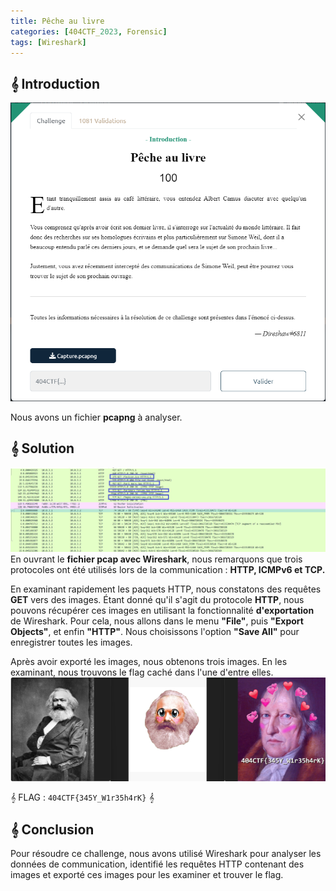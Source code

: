 ```yaml
---
title: Pêche au livre
categories: [404CTF_2023, Forensic]
tags: [Wireshark]
---
```


## 𝄞 Introduction
![Intro](/assets/images/404CTF_2023/Forensic/Peche_au_livre/intro.png)


Nous avons un fichier **pcapng** à analyser.

## 𝄞 Solution

![Capture](/assets/images/404CTF_2023/Forensic/Peche_au_livre/capture.png)
En ouvrant le **fichier pcap avec Wireshark**, nous remarquons que trois protocoles ont été utilisés lors de la communication : **HTTP, ICMPv6 et TCP.**

En examinant rapidement les paquets HTTP, nous constatons des requêtes **GET** vers des images. Étant donné qu'il s'agit du protocole **HTTP**, nous pouvons récupérer ces images en utilisant la fonctionnalité **d'exportation** de Wireshark. Pour cela, nous allons dans le menu **"File"**, puis **"Export Objects"**, et enfin **"HTTP"**. Nous choisissons l'option **"Save All"** pour enregistrer toutes les images.

Après avoir exporté les images, nous obtenons trois images. En les examinant, nous trouvons le flag caché dans l'une d'entre elles.
![Images](/assets/images/404CTF_2023/Forensic/Peche_au_livre/images.png) 


𝄞 FLAG : `404CTF{345Y_W1r35h4rK}` 𝄞

## 𝄞 Conclusion
Pour résoudre ce challenge, nous avons utilisé Wireshark pour analyser les données de communication, identifié les requêtes HTTP contenant des images et exporté ces images pour les examiner et trouver le flag.
